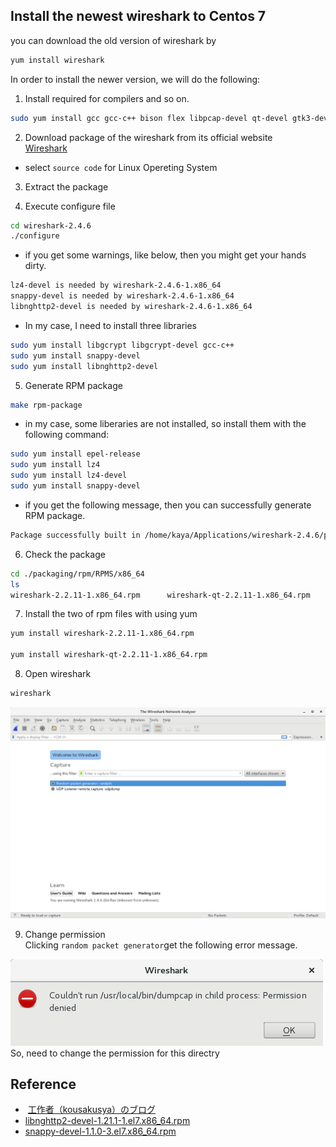 ## Install the newest wireshark to Centos 7 
you can download the old version of wireshark by 
```sh
yum install wireshark 
```
In order to install the newer version, we will do the following:

1. Install required for compilers and so on.
```sh
sudo yum install gcc gcc-c++ bison flex libpcap-devel qt-devel gtk3-devel rpm-build libtool c-ares-devel qt5-qtbase-devel qt5-qtmultimedia-devel qt5-linguist desktop-file-utils
```
2. Download package of the wireshark from its official website   
[Wireshark](https://www.wireshark.org/#download )  
- select `source code` for Linux Opereting System 

3. Extract the package 

4. Execute configure file 
```sh
cd wireshark-2.4.6
./configure 
```
- if you get some warnings, like below, then you might get your hands dirty. 
```sh
lz4-devel is needed by wireshark-2.4.6-1.x86_64  
snappy-devel is needed by wireshark-2.4.6-1.x86_64  
libnghttp2-devel is needed by wireshark-2.4.6-1.x86_64  
```



- In my case, I need to install three libraries 
```sh
sudo yum install libgcrypt libgcrypt-devel gcc-c++
sudo yum install snappy-devel
sudo yum install libnghttp2-devel
```

5. Generate RPM package 
```sh
make rpm-package
```
-  in my case, some liberaries are not installed, so install them with the following command:
```sh
sudo yum install epel-release
sudo yum install lz4
sudo yum install lz4-devel
sudo yum install snappy-devel
```
- if you get the following message, then you can successfully generate RPM package. 
```sh
Package successfully built in /home/kaya/Applications/wireshark-2.4.6/packaging/rpm/RPMS.
```
6.  Check the package 
```sh
cd ./packaging/rpm/RPMS/x86_64
ls 
wireshark-2.2.11-1.x86_64.rpm      wireshark-qt-2.2.11-1.x86_64.rpm
```
7.  Install the two of rpm files with using yum 
```sh
yum install wireshark-2.2.11-1.x86_64.rpm

yum install wireshark-qt-2.2.11-1.x86_64.rpm
```

8.  Open wireshark 
```sh
wireshark 
```
![wireshark](https://github.com/28kayak/Centos_command_list/blob/master/img/screenshot_wireshark.png)


9.  Change permission  
Clicking `random packet generator`get the following error message.  
   
![permission_denied](https://github.com/28kayak/Centos_command_list/blob/master/img/error.png)  
So, need to change the permission for this directry 










## Reference 
-  [工作者（kousakusya）のブログ](https://ameblo.jp/kousakusya/entry-12341271788.html)
-  [libnghttp2-devel-1.21.1-1.el7.x86_64.rpm](https://centos.pkgs.org/7/epel-x86_64/libnghttp2-devel-1.21.1-1.el7.x86_64.rpm.html)  
-  [snappy-devel-1.1.0-3.el7.x86_64.rpm](https://centos.pkgs.org/7/centos-x86_64/snappy-devel-1.1.0-3.el7.x86_64.rpm.html)
